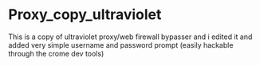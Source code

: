 # Proxy_copy_ultraviolet
This is a copy of ultraviolet proxy/web firewall bypasser and i edited it and added very simple username and password prompt (easily hackable through the crome dev tools)
